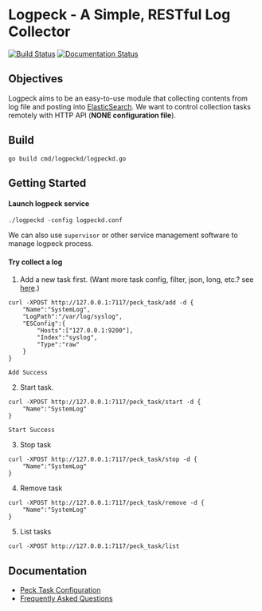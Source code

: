 # Logpeck - A Simple, RESTful Log Collector

[![Build Status](https://travis-ci.org/opera/logpeck.svg?branch=master)](https://travis-ci.org/opera/logpeck)
[![Documentation Status](https://img.shields.io/badge/中文文档-最新-brightgreen.svg)](README-cn.md)

## Objectives
Logpeck aims to be an easy-to-use module that collecting contents from log file and posting into [ElasticSearch](https://github.com/elastic/elasticsearch). We want to control collection tasks remotely with HTTP API (**NONE configuration file**).

## Build

`go build cmd/logpeckd/logpeckd.go`

## Getting Started

#### Launch logpeck service
 
`./logpeckd -config logpeckd.conf`

We can also use `supervisor` or other service management software to manage logpeck process.

#### Try collect a log

1. Add a new task first. (Want more task config, filter, json, long, etc.? see [here](doc/task_config.md).)

```
curl -XPOST http://127.0.0.1:7117/peck_task/add -d {
  	"Name":"SystemLog",
	"LogPath":"/var/log/syslog",
	"ESConfig":{
	  	"Hosts":["127.0.0.1:9200"],
		"Index":"syslog",
		"Type":"raw"
	}
}
```
```
Add Success
```

2. Start task.

```
curl -XPOST http://127.0.0.1:7117/peck_task/start -d {
  	"Name":"SystemLog"
}
```
```
Start Success
```

3. Stop task

```
curl -XPOST http://127.0.0.1:7117/peck_task/stop -d {
  	"Name":"SystemLog"
}
```

4. Remove task

```
curl -XPOST http://127.0.0.1:7117/peck_task/remove -d {
  	"Name":"SystemLog"
}
```

5. List tasks

```
curl -XPOST http://127.0.0.1:7117/peck_task/list
```

## Documentation

 * [Peck Task Configuration](doc/task_config.md)
 * [Frequently Asked Questions](doc/FAQ.md)
